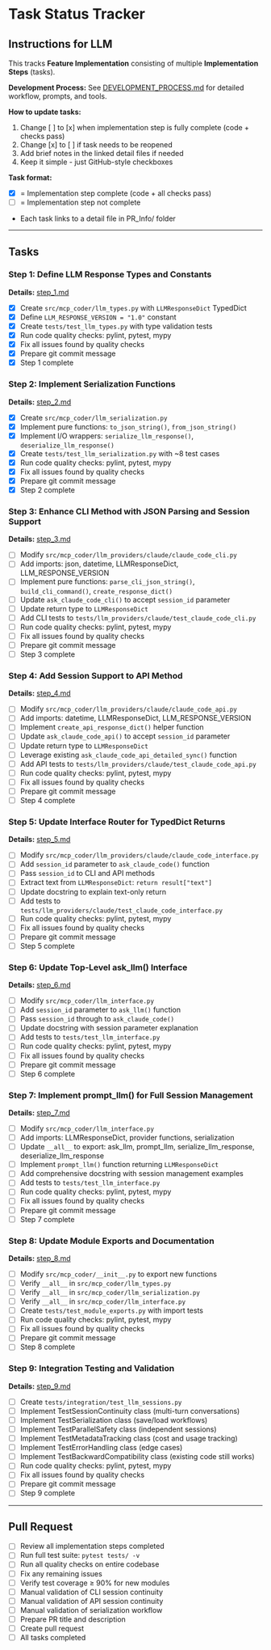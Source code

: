 # Task Status Tracker

## Instructions for LLM

This tracks **Feature Implementation** consisting of multiple **Implementation Steps** (tasks).

**Development Process:** See [DEVELOPMENT_PROCESS.md](./DEVELOPMENT_PROCESS.md) for detailed workflow, prompts, and tools.

**How to update tasks:**
1. Change [ ] to [x] when implementation step is fully complete (code + checks pass)
2. Change [x] to [ ] if task needs to be reopened
3. Add brief notes in the linked detail files if needed
4. Keep it simple - just GitHub-style checkboxes

**Task format:**
- [x] = Implementation step complete (code + all checks pass)
- [ ] = Implementation step not complete
- Each task links to a detail file in PR_Info/ folder

---

## Tasks

### Step 1: Define LLM Response Types and Constants
**Details:** [step_1.md](./steps/step_1.md)

- [x] Create `src/mcp_coder/llm_types.py` with `LLMResponseDict` TypedDict
- [x] Define `LLM_RESPONSE_VERSION = "1.0"` constant
- [x] Create `tests/test_llm_types.py` with type validation tests
- [x] Run code quality checks: pylint, pytest, mypy
- [x] Fix all issues found by quality checks
- [x] Prepare git commit message
- [x] Step 1 complete

### Step 2: Implement Serialization Functions
**Details:** [step_2.md](./steps/step_2.md)

- [x] Create `src/mcp_coder/llm_serialization.py`
- [x] Implement pure functions: `to_json_string()`, `from_json_string()`
- [x] Implement I/O wrappers: `serialize_llm_response()`, `deserialize_llm_response()`
- [x] Create `tests/test_llm_serialization.py` with ~8 test cases
- [x] Run code quality checks: pylint, pytest, mypy
- [x] Fix all issues found by quality checks
- [x] Prepare git commit message
- [x] Step 2 complete

### Step 3: Enhance CLI Method with JSON Parsing and Session Support
**Details:** [step_3.md](./steps/step_3.md)

- [ ] Modify `src/mcp_coder/llm_providers/claude/claude_code_cli.py`
- [ ] Add imports: json, datetime, LLMResponseDict, LLM_RESPONSE_VERSION
- [ ] Implement pure functions: `parse_cli_json_string()`, `build_cli_command()`, `create_response_dict()`
- [ ] Update `ask_claude_code_cli()` to accept `session_id` parameter
- [ ] Update return type to `LLMResponseDict`
- [ ] Add CLI tests to `tests/llm_providers/claude/test_claude_code_cli.py`
- [ ] Run code quality checks: pylint, pytest, mypy
- [ ] Fix all issues found by quality checks
- [ ] Prepare git commit message
- [ ] Step 3 complete

### Step 4: Add Session Support to API Method
**Details:** [step_4.md](./steps/step_4.md)

- [ ] Modify `src/mcp_coder/llm_providers/claude/claude_code_api.py`
- [ ] Add imports: datetime, LLMResponseDict, LLM_RESPONSE_VERSION
- [ ] Implement `create_api_response_dict()` helper function
- [ ] Update `ask_claude_code_api()` to accept `session_id` parameter
- [ ] Update return type to `LLMResponseDict`
- [ ] Leverage existing `ask_claude_code_api_detailed_sync()` function
- [ ] Add API tests to `tests/llm_providers/claude/test_claude_code_api.py`
- [ ] Run code quality checks: pylint, pytest, mypy
- [ ] Fix all issues found by quality checks
- [ ] Prepare git commit message
- [ ] Step 4 complete

### Step 5: Update Interface Router for TypedDict Returns
**Details:** [step_5.md](./steps/step_5.md)

- [ ] Modify `src/mcp_coder/llm_providers/claude/claude_code_interface.py`
- [ ] Add `session_id` parameter to `ask_claude_code()` function
- [ ] Pass `session_id` to CLI and API methods
- [ ] Extract text from `LLMResponseDict`: `return result["text"]`
- [ ] Update docstring to explain text-only return
- [ ] Add tests to `tests/llm_providers/claude/test_claude_code_interface.py`
- [ ] Run code quality checks: pylint, pytest, mypy
- [ ] Fix all issues found by quality checks
- [ ] Prepare git commit message
- [ ] Step 5 complete

### Step 6: Update Top-Level ask_llm() Interface
**Details:** [step_6.md](./steps/step_6.md)

- [ ] Modify `src/mcp_coder/llm_interface.py`
- [ ] Add `session_id` parameter to `ask_llm()` function
- [ ] Pass `session_id` through to `ask_claude_code()`
- [ ] Update docstring with session parameter explanation
- [ ] Add tests to `tests/test_llm_interface.py`
- [ ] Run code quality checks: pylint, pytest, mypy
- [ ] Fix all issues found by quality checks
- [ ] Prepare git commit message
- [ ] Step 6 complete

### Step 7: Implement prompt_llm() for Full Session Management
**Details:** [step_7.md](./steps/step_7.md)

- [ ] Modify `src/mcp_coder/llm_interface.py`
- [ ] Add imports: LLMResponseDict, provider functions, serialization
- [ ] Update `__all__` to export: ask_llm, prompt_llm, serialize_llm_response, deserialize_llm_response
- [ ] Implement `prompt_llm()` function returning `LLMResponseDict`
- [ ] Add comprehensive docstring with session management examples
- [ ] Add tests to `tests/test_llm_interface.py`
- [ ] Run code quality checks: pylint, pytest, mypy
- [ ] Fix all issues found by quality checks
- [ ] Prepare git commit message
- [ ] Step 7 complete

### Step 8: Update Module Exports and Documentation
**Details:** [step_8.md](./steps/step_8.md)

- [ ] Modify `src/mcp_coder/__init__.py` to export new functions
- [ ] Verify `__all__` in `src/mcp_coder/llm_types.py`
- [ ] Verify `__all__` in `src/mcp_coder/llm_serialization.py`
- [ ] Verify `__all__` in `src/mcp_coder/llm_interface.py`
- [ ] Create `tests/test_module_exports.py` with import tests
- [ ] Run code quality checks: pylint, pytest, mypy
- [ ] Fix all issues found by quality checks
- [ ] Prepare git commit message
- [ ] Step 8 complete

### Step 9: Integration Testing and Validation
**Details:** [step_9.md](./steps/step_9.md)

- [ ] Create `tests/integration/test_llm_sessions.py`
- [ ] Implement TestSessionContinuity class (multi-turn conversations)
- [ ] Implement TestSerialization class (save/load workflows)
- [ ] Implement TestParallelSafety class (independent sessions)
- [ ] Implement TestMetadataTracking class (cost and usage tracking)
- [ ] Implement TestErrorHandling class (edge cases)
- [ ] Implement TestBackwardCompatibility class (existing code still works)
- [ ] Run code quality checks: pylint, pytest, mypy
- [ ] Fix all issues found by quality checks
- [ ] Prepare git commit message
- [ ] Step 9 complete

---

## Pull Request

- [ ] Review all implementation steps completed
- [ ] Run full test suite: `pytest tests/ -v`
- [ ] Run all quality checks on entire codebase
- [ ] Fix any remaining issues
- [ ] Verify test coverage ≥ 90% for new modules
- [ ] Manual validation of CLI session continuity
- [ ] Manual validation of API session continuity
- [ ] Manual validation of serialization workflow
- [ ] Prepare PR title and description
- [ ] Create pull request
- [ ] All tasks completed